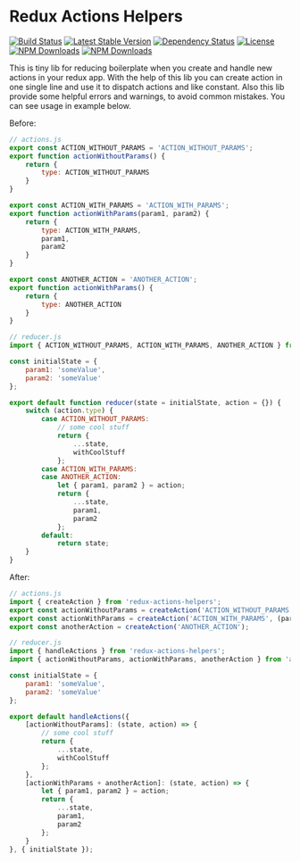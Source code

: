 # Redux Actions Helpers
[![Build Status](https://img.shields.io/travis/olegman/redux-actions-helpers/master.svg?style=flat-square)](https://travis-ci.org/olegman/redux-actions-helpers)
[![Latest Stable Version](https://img.shields.io/npm/v/redux-actions-helpers.svg?style=flat-square)](https://www.npmjs.com/package/redux-actions-helpers)
[![Dependency Status](https://img.shields.io/david/olegman/redux-actions-helpers.svg?style=flat-square)](https://david-dm.org/olegman/redux-actions-helpers)
[![License](https://img.shields.io/npm/l/redux-actions-helpers.svg?style=flat-square)](https://www.npmjs.com/package/redux-actions-helpers)
[![NPM Downloads](https://img.shields.io/npm/dm/redux-actions-helpers.svg?style=flat-square)](https://www.npmjs.com/package/redux-actions-helpers)
[![NPM Downloads](https://img.shields.io/npm/dt/redux-actions-helpers.svg?style=flat-square)](https://www.npmjs.com/package/redux-actions-helpers)

This is tiny lib for reducing boilerplate when you create and handle new actions in your redux app. With the help of this lib
you can create action in one single line and use it to dispatch actions and like constant. Also this lib provide some helpful
errors and warnings, to avoid common mistakes. You can see usage in example below.

Before:
```javascript 
// actions.js
export const ACTION_WITHOUT_PARAMS = 'ACTION_WITHOUT_PARAMS';
export function actionWithoutParams() {
    return {
        type: ACTION_WITHOUT_PARAMS
    }
}

export const ACTION_WITH_PARAMS = 'ACTION_WITH_PARAMS';
export function actionWithParams(param1, param2) {
    return {
        type: ACTION_WITH_PARAMS,
        param1,
        param2
    }
}

export const ANOTHER_ACTION = 'ANOTHER_ACTION';
export function actionWithParams() {
    return {
        type: ANOTHER_ACTION
    }
}

// reducer.js
import { ACTION_WITHOUT_PARAMS, ACTION_WITH_PARAMS, ANOTHER_ACTION } from 'actions.js';

const initialState = {
    param1: 'someValue',
    param2: 'someValue'
};

export default function reducer(state = initialState, action = {}) {
    switch (action.type) {
        case ACTION_WITHOUT_PARAMS:
            // some cool stuff
            return {
                ...state,
                withCoolStuff
            };
        case ACTION_WITH_PARAMS:
        case ANOTHER_ACTION:
            let { param1, param2 } = action; 
            return {
                ...state,
                param1,
                param2
            };
        default:
            return state;
    }
}
```

After:
```javascript
// actions.js
import { createAction } from 'redux-actions-helpers';
export const actionWithoutParams = createAction('ACTION_WITHOUT_PARAMS');
export const actionWithParams = createAction('ACTION_WITH_PARAMS', (param1, param2) => ({ param1, param2 }));
export const anotherAction = createAction('ANOTHER_ACTION');

// reducer.js
import { handleActions } from 'redux-actions-helpers';
import { actionWithoutParams, actionWithParams, anotherAction } from 'actions.js';

const initialState = {
    param1: 'someValue',
    param2: 'someValue'
};

export default handleActions({
    [actionWithoutParams]: (state, action) => {
        // some cool stuff
        return {
            ...state,
            withCoolStuff
        };
    },
    [actionWithParams + anotherAction]: (state, action) => {
        let { param1, param2 } = action; 
        return {
            ...state,
            param1,
            param2
        };
    }
}, { initialState });
```
